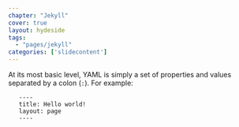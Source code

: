 ```yaml
---
chapter: "Jekyll"
cover: true
layout: hydeside
tags:
  - "pages/jekyll"
categories: ['slidecontent']
---
```


At its most basic level, YAML is simply a set of properties and values separated by a colon (`:`). For example:

       ----
       title: Hello world!
       layout: page
       ----
